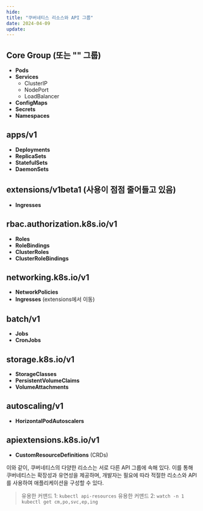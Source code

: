 ```yaml
---
hide:
title: "쿠버네티스 리소스와 API 그룹"
date: 2024-04-09
update:
---
```


## Core Group (또는 "" 그룹)

- **Pods**
- **Services**
  - ClusterIP
  - NodePort
  - LoadBalancer
- **ConfigMaps**
- **Secrets**
- **Namespaces**

## apps/v1

- **Deployments**
- **ReplicaSets**
- **StatefulSets**
- **DaemonSets**

## extensions/v1beta1 (사용이 점점 줄어들고 있음)

- **Ingresses**

## rbac.authorization.k8s.io/v1

- **Roles**
- **RoleBindings**
- **ClusterRoles**
- **ClusterRoleBindings**

## networking.k8s.io/v1

- **NetworkPolicies**
- **Ingresses** (extensions에서 이동)

## batch/v1

- **Jobs**
- **CronJobs**

## storage.k8s.io/v1

- **StorageClasses**
- **PersistentVolumeClaims**
- **VolumeAttachments**

## autoscaling/v1

- **HorizontalPodAutoscalers**

## apiextensions.k8s.io/v1

- **CustomResourceDefinitions** (CRDs)

이와 같이, 쿠버네티스의 다양한 리소스는 서로 다른 API 그룹에 속해 있다. 이를 통해 쿠버네티스는 확장성과 유연성을 제공하며, 개발자는 필요에 따라 적절한 리소스와 API를 사용하여 애플리케이션을 구성할 수 있다.

> 유용한 커맨드 1: `kubectl api-resources`
> 유용한 커맨드 2: `watch -n 1 kubectl get cm,po,svc,ep,ing`
